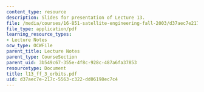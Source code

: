 ```yaml
---
content_type: resource
description: Slides for presentation of Lecture 13.
file: /media/courses/16-851-satellite-engineering-fall-2003/d37aec7e217c5563c322dd06198ec7c4_l13_ff_3_orbits.pdf
file_type: application/pdf
learning_resource_types:
- Lecture Notes
ocw_type: OCWFile
parent_title: Lecture Notes
parent_type: CourseSection
parent_uid: 3b549c67-355e-4f8c-928c-487a6fa37853
resourcetype: Document
title: l13_ff_3_orbits.pdf
uid: d37aec7e-217c-5563-c322-dd06198ec7c4
---
```

